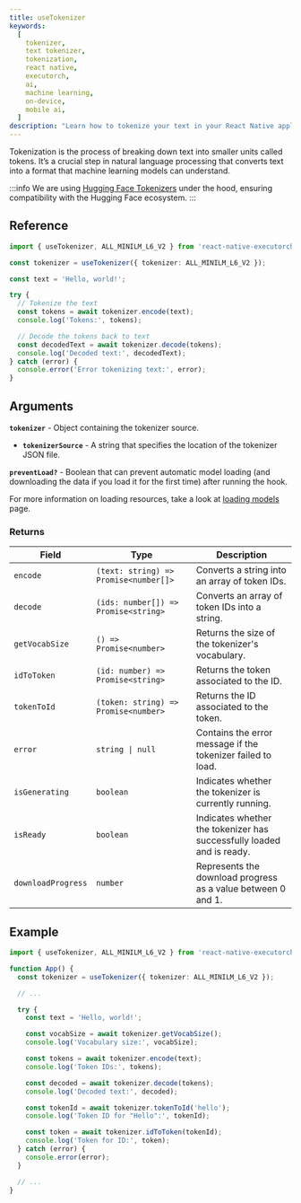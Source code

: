 ```yaml
---
title: useTokenizer
keywords:
  [
    tokenizer,
    text tokenizer,
    tokenization,
    react native,
    executorch,
    ai,
    machine learning,
    on-device,
    mobile ai,
  ]
description: "Learn how to tokenize your text in your React Native applications using React Native ExecuTorch's useTokenizer hook."
---
```


Tokenization is the process of breaking down text into smaller units called tokens. It’s a crucial step in natural language processing that
converts text into a format that machine learning models can understand.

:::info
We are using [Hugging Face Tokenizers](https://huggingface.co/docs/tokenizers/index) under the hood, ensuring compatibility with the Hugging Face ecosystem.
:::

## Reference

```typescript
import { useTokenizer, ALL_MINILM_L6_V2 } from 'react-native-executorch';

const tokenizer = useTokenizer({ tokenizer: ALL_MINILM_L6_V2 });

const text = 'Hello, world!';

try {
  // Tokenize the text
  const tokens = await tokenizer.encode(text);
  console.log('Tokens:', tokens);

  // Decode the tokens back to text
  const decodedText = await tokenizer.decode(tokens);
  console.log('Decoded text:', decodedText);
} catch (error) {
  console.error('Error tokenizing text:', error);
}
```

## Arguments

**`tokenizer`** - Object containing the tokenizer source.

- **`tokenizerSource`** - A string that specifies the location of the tokenizer JSON file.

**`preventLoad?`** - Boolean that can prevent automatic model loading (and downloading the data if you load it for the first time) after running the hook.

For more information on loading resources, take a look at [loading models](../../01-fundamentals/02-loading-models.md) page.

### Returns

| Field              | Type                                  | Description                                                           |
| ------------------ | ------------------------------------- | --------------------------------------------------------------------- |
| `encode`           | `(text: string) => Promise<number[]>` | Converts a string into an array of token IDs.                         |
| `decode`           | `(ids: number[]) => Promise<string>`  | Converts an array of token IDs into a string.                         |
| `getVocabSize`     | `() => Promise<number>`               | Returns the size of the tokenizer's vocabulary.                       |
| `idToToken`        | `(id: number) => Promise<string>`     | Returns the token associated to the ID.                               |
| `tokenToId`        | `(token: string) => Promise<number>`  | Returns the ID associated to the token.                               |
| `error`            | <code>string &#124; null</code>       | Contains the error message if the tokenizer failed to load.           |
| `isGenerating`     | `boolean`                             | Indicates whether the tokenizer is currently running.                 |
| `isReady`          | `boolean`                             | Indicates whether the tokenizer has successfully loaded and is ready. |
| `downloadProgress` | `number`                              | Represents the download progress as a value between 0 and 1.          |

## Example

```typescript
import { useTokenizer, ALL_MINILM_L6_V2 } from 'react-native-executorch';

function App() {
  const tokenizer = useTokenizer({ tokenizer: ALL_MINILM_L6_V2 });

  // ...

  try {
    const text = 'Hello, world!';

    const vocabSize = await tokenizer.getVocabSize();
    console.log('Vocabulary size:', vocabSize);

    const tokens = await tokenizer.encode(text);
    console.log('Token IDs:', tokens);

    const decoded = await tokenizer.decode(tokens);
    console.log('Decoded text:', decoded);

    const tokenId = await tokenizer.tokenToId('hello');
    console.log('Token ID for "Hello":', tokenId);

    const token = await tokenizer.idToToken(tokenId);
    console.log('Token for ID:', token);
  } catch (error) {
    console.error(error);
  }

  // ...
}
```
